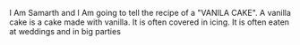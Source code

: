I Am Samarth and I Am going to tell the recipe of a "VANILA CAKE". A vanilla cake is a cake made with vanilla. It is often covered in icing. It is often eaten at weddings and in big parties